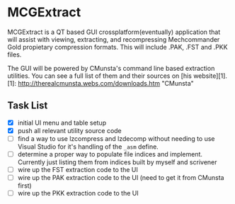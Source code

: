 MCGExtract
==========

MCGExtract is a QT based GUI crossplatform(eventually) application that will assist with viewing, extracting, and recompressing Mechcommander Gold propietary compression formats. This will include .PAK, .FST and .PKK files.

The GUI will be powered by CMunsta's command line based extraction utilities. You can see a full list of them and their sources on [his website][1].
[1]: http://therealcmunsta.webs.com/downloads.htm        "CMunsta"

Task List
---------

- [x] initial UI menu and table setup
- [x] push all relevant utility source code
- [ ] find a way to use lzcompress and lzdecomp without needing to use Visual Studio for it's handling of the `_asm` define.
- [ ] determine a proper way to populate file indices and implement. Currently just listing them from indices built by myself and scrivener
- [ ] wire up the FST extraction code to the UI
- [ ] wire up the PAK extraction code to the UI (need to get it from CMunsta first)
- [ ] wire up the PKK extraction code to the UI
